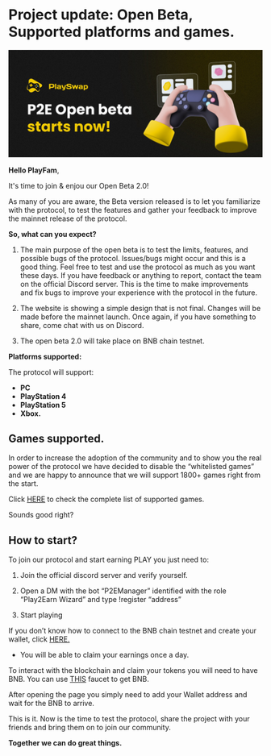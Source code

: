 # Project update: Open Beta, Supported platforms and games.

![](../assets/images/openbeta.jpg)

**Hello PlayFam**,

It's time to join & enjou our Open Beta 2.0!

As many of you are aware, the Beta version released is to let you familiarize with the protocol, to test the features and gather your feedback to improve the mainnet release of the protocol.

**So, what can you expect?**

1) The main purpose of the open beta is to test the limits, features, and possible bugs of the protocol. Issues/bugs might occur and this is a good thing. 
Feel free to test and use the protocol as much as you want these days. If you have feedback or anything to report, contact the team on the official Discord server. This is the time to make improvements and fix bugs to improve your experience with the protocol in the future. 

2) The website is showing a simple design that is not final. Changes will be made before the mainnet launch. Once again, if you have something to share, come chat with us on Discord.

3) The open beta 2.0 will take place on BNB chain testnet. 


**Platforms supported:**

The protocol will support:
- **PC**
- **PlayStation 4**
- **PlayStation 5**
- **Xbox.**

## Games supported.

In order to increase the adoption of the community and to show you the real power of the protocol we have decided to disable the “whitelisted games” and we are happy to announce that we will support 1800+ games right from the start.

Click [HERE](https://docs.playswap.org/open-beta/supported-games/) to check the complete list of supported games.

Sounds good right? 

## How to start?

To join our protocol and start earning PLAY you just need to:

1) Join the official discord server and verify yourself.
2) Open a DM with the bot “P2EManager” identified with the role “Play2Earn Wizard” and type !register “address”

3) Start playing

If you don’t know how to connect to the BNB chain testnet and create your wallet, click [HERE.](https://docs.playswap.org/open-beta/connect-metamask-to-testnet/)

- You will be able to claim your earnings once a day.

To interact with the blockchain and claim your tokens you will need to have BNB. You can use [THIS](https://testnet.binance.org/faucet-smart) faucet to get BNB.

After opening the page you simply need to add your Wallet address and wait for the BNB to arrive.

This is it. Now is the time to test the protocol, share the project with your friends and bring them on to join our community.

**Together we can do great things.**













